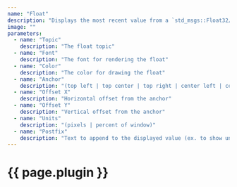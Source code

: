 ```yaml
---
name: "Float"
description: "Displays the most recent value from a `std_msgs::Float32/64, marti_common_msgs/Float32/64Stamped` or a `marti_sensor_msgs/Velocity` message at a fixed location on the scene."
image: ""
parameters:
  - name: "Topic"
    description: "The float topic"
  - name: "Font"
    description: "The font for rendering the float"
  - name: "Color"
    description: "The color for drawing the float"
  - name: "Anchor"
    description: "(top left | top center | top right | center left | center | center right | bottom left | bottom center | bottom right)"
  - name: "Offset X"
    description: "Horizontal offset from the anchor"
  - name: "Offset Y"
    description: "Vertical offset from the anchor"
  - name: "Units"
    description: "(pixels | percent of window)"
  - name: "Postfix"
    description: "Text to append to the displayed value (ex. to show units)"
---
```


# {{ page.plugin }}
